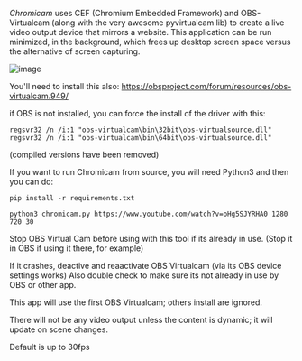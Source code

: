 *Chromicam* uses CEF (Chromium Embedded Framework) and OBS-Virtualcam (along with the very awesome pyvirtualcam lib) to create a live video output device that mirrors a website.  This application can be run minimized, in the background, which frees up desktop screen space versus the alternative of screen capturing.

![image](https://user-images.githubusercontent.com/2575698/84745620-d6a57b80-af82-11ea-8137-7e01dd188004.png)

You'll need to install this also: https://obsproject.com/forum/resources/obs-virtualcam.949/

if OBS is not installed, you can force the install of the driver with this:
```
regsvr32 /n /i:1 "obs-virtualcam\bin\32bit\obs-virtualsource.dll"
regsvr32 /n /i:1 "obs-virtualcam\bin\64bit\obs-virtualsource.dll"
```

(compiled versions have been removed)


If you want to run Chromicam from source, you will need Python3 and then you can do:

```
pip install -r requirements.txt
```
```
python3 chromicam.py https://www.youtube.com/watch?v=oHg5SJYRHA0 1280 720 30
```


Stop OBS Virtual Cam before using with this tool if its already in use. 
(Stop it in OBS if using it there, for example)

If it crashes, deactive and reaactivate OBS Virtualcam (via its OBS device settings works)
Also double check to make sure its not already in use by OBS or other app.

This app will use the first OBS Virtualcam; others install are ignored.

There will not be any video output unless the content is dynamic; it will update on scene changes.

Default is up to 30fps
